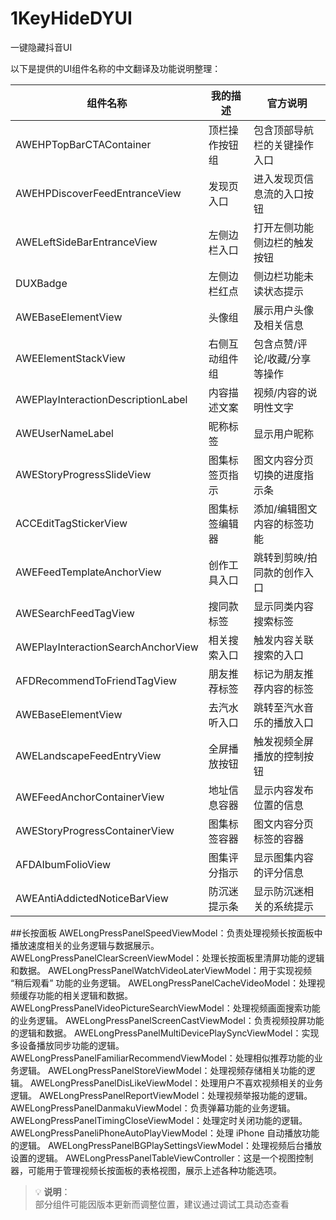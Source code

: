 # 1KeyHideDYUI
一键隐藏抖音UI


以下是提供的UI组件名称的中文翻译及功能说明整理：

| 组件名称                            | 我的描述               | 官方说明                     |
|-------------------------------------|------------------------|------------------------------|
| AWEHPTopBarCTAContainer             | 顶栏操作按钮组         | 包含顶部导航栏的关键操作入口 |
| AWEHPDiscoverFeedEntranceView       | 发现页入口             | 进入发现页信息流的入口按钮   |
| AWELeftSideBarEntranceView          | 左侧边栏入口           | 打开左侧功能侧边栏的触发按钮 |
| DUXBadge                            | 左侧边栏红点           | 侧边栏功能未读状态提示       |
| AWEBaseElementView                  | 头像组                 | 展示用户头像及相关信息       |
| AWEElementStackView                 | 右侧互动组件组         | 包含点赞/评论/收藏/分享等操作 |
| AWEPlayInteractionDescriptionLabel  | 内容描述文案           | 视频/内容的说明性文字         |
| AWEUserNameLabel                    | 昵称标签               | 显示用户昵称                 |
| AWEStoryProgressSlideView           | 图集标签页指示         | 图文内容分页切换的进度指示条 |
| ACCEditTagStickerView               | 图集标签编辑器         | 添加/编辑图文内容的标签功能   |
| AWEFeedTemplateAnchorView           | 创作工具入口           | 跳转到剪映/拍同款的创作入口   |
| AWESearchFeedTagView                | 搜同款标签             | 显示同类内容搜索标签         |
| AWEPlayInteractionSearchAnchorView  | 相关搜索入口           | 触发内容关联搜索的入口       |
| AFDRecommendToFriendTagView         | 朋友推荐标签           | 标记为朋友推荐内容的标签     |
| AWEBaseElementView                  | 去汽水听入口           | 跳转至汽水音乐的播放入口     |
| AWELandscapeFeedEntryView           | 全屏播放按钮           | 触发视频全屏播放的控制按钮   |
| AWEFeedAnchorContainerView          | 地址信息容器           | 显示内容发布位置的信息       |
| AWEStoryProgressContainerView       | 图集标签容器           | 图文内容分页标签的容器       |
| AFDAIbumFolioView                   | 图集评分指示           | 显示图集内容的评分信息       |
| AWEAntiAddictedNoticeBarView        | 防沉迷提示条           | 显示防沉迷相关的系统提示     |

##长按面板
AWELongPressPanelSpeedViewModel：负责处理视频长按面板中播放速度相关的业务逻辑与数据展示。
AWELongPressPanelClearScreenViewModel：处理长按面板里清屏功能的逻辑和数据。
AWELongPressPanelWatchVideoLaterViewModel：用于实现视频 “稍后观看” 功能的业务逻辑。
AWELongPressPanelCacheVideoModel：处理视频缓存功能的相关逻辑和数据。
AWELongPressPanelVideoPictureSearchViewModel：处理视频画面搜索功能的业务逻辑。
AWELongPressPanelScreenCastViewModel：负责视频投屏功能的逻辑和数据。
AWELongPressPanelMultiDevicePlaySyncViewModel：实现多设备播放同步功能的逻辑。
AWELongPressPanelFamiliarRecommendViewModel：处理相似推荐功能的业务逻辑。
AWELongPressPanelStoreViewModel：处理视频存储相关功能的逻辑。
AWELongPressPanelDisLikeViewModel：处理用户不喜欢视频相关的业务逻辑。
AWELongPressPanelReportViewModel：处理视频举报功能的逻辑。
AWELongPressPanelDanmakuViewModel：负责弹幕功能的业务逻辑。
AWELongPressPanelTimingCloseViewModel：处理定时关闭功能的逻辑。
AWELongPressPaneliPhoneAutoPlayViewModel：处理 iPhone 自动播放功能的逻辑。
AWELongPressPanelBGPlaySettingsViewModel：处理视频后台播放设置的逻辑。
AWELongPressPanelTableViewController：这是一个视图控制器，可能用于管理视频长按面板的表格视图，展示上述各种功能选项。

> 💡 **说明**：  
> 部分组件可能因版本更新而调整位置，建议通过调试工具动态查看  

